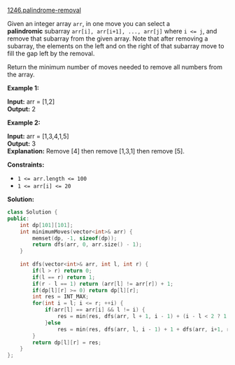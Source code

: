 [1246.palindrome-removal](https://leetcode.com/problems/palindrome-removal/)  

Given an integer array `arr`, in one move you can select a **palindromic** subarray `arr[i], arr[i+1], ..., arr[j]` where `i <= j`, and remove that subarray from the given array. Note that after removing a subarray, the elements on the left and on the right of that subarray move to fill the gap left by the removal.

Return the minimum number of moves needed to remove all numbers from the array.

**Example 1:**

  
**Input:** arr = \[1,2\]  
**Output:** 2  

**Example 2:**

  
**Input:** arr = \[1,3,4,1,5\]  
**Output:** 3  
**Explanation:** Remove \[4\] then remove \[1,3,1\] then remove \[5\].  

**Constraints:**

*   `1 <= arr.length <= 100`
*   `1 <= arr[i] <= 20`  



**Solution:**  

```cpp
class Solution {
public:
    int dp[101][101];
    int minimumMoves(vector<int>& arr) {
        memset(dp, -1, sizeof(dp));
        return dfs(arr, 0, arr.size() - 1);
    }
    
    int dfs(vector<int>& arr, int l, int r) {
        if(l > r) return 0;
        if(l == r) return 1;
        if(r - l == 1) return (arr[l] != arr[r]) + 1;
        if(dp[l][r] >= 0) return dp[l][r];
        int res = INT_MAX;
        for(int i = l; i <= r; ++i) {
            if(arr[l] == arr[i] && l != i) {
                res = min(res, dfs(arr, l + 1, i - 1) + (i - l < 2 ? 1 :0) + dfs(arr, i + 1, r));
            }else
                res = min(res, dfs(arr, l, i - 1) + 1 + dfs(arr, i+1, r));
        }
        return dp[l][r] = res;
    }
};
```
      